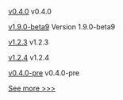 
[v0.4.0](https://github.com/hyperledger-labs/fabric-opssc/releases/tag/v0.4.0) v0.4.0

[v1.9.0-beta9](https://github.com/hyperledger/bevel-operator-fabric/releases/tag/v1.9.0-beta9) Version 1.9.0-beta9

[v1.2.3](https://github.com/hyperledger/firefly-tokens-erc1155/releases/tag/v1.2.3) v1.2.3

[v1.2.4](https://github.com/hyperledger/firefly-tokens-erc20-erc721/releases/tag/v1.2.4) v1.2.4

[v0.4.0-pre](https://github.com/hyperledger-labs/fabric-opssc/releases/tag/v0.4.0-pre) v0.4.0-pre


[See more >>>](https://start-here.hyperledger.org/releases)
